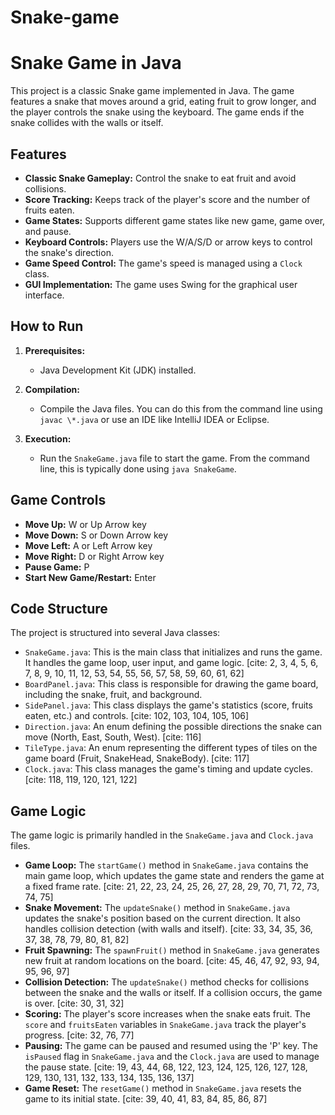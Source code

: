 # Snake-game
# Snake Game in Java

This project is a classic Snake game implemented in Java. The game features a snake that moves around a grid, eating fruit to grow longer, and the player controls the snake using the keyboard. The game ends if the snake collides with the walls or itself.

## Features

* **Classic Snake Gameplay:** Control the snake to eat fruit and avoid collisions.
* **Score Tracking:** Keeps track of the player's score and the number of fruits eaten.
* **Game States:** Supports different game states like new game, game over, and pause.
* **Keyboard Controls:** Players use the W/A/S/D or arrow keys to control the snake's direction.
* **Game Speed Control:** The game's speed is managed using a `Clock` class.
* **GUI Implementation:** The game uses Swing for the graphical user interface.

## How to Run

1.  **Prerequisites:**
    * Java Development Kit (JDK) installed.

2.  **Compilation:**
    * Compile the Java files. You can do this from the command line using `javac \*.java` or use an IDE like IntelliJ IDEA or Eclipse.

3.  **Execution:**
    * Run the `SnakeGame.java` file to start the game.  From the command line, this is typically done using `java SnakeGame`.

## Game Controls

* **Move Up:** W or Up Arrow key
* **Move Down:** S or Down Arrow key
* **Move Left:** A or Left Arrow key
* **Move Right:** D or Right Arrow key
* **Pause Game:** P
* **Start New Game/Restart:** Enter

## Code Structure

The project is structured into several Java classes:

* `SnakeGame.java`: This is the main class that initializes and runs the game. It handles the game loop, user input, and game logic. [cite: 2, 3, 4, 5, 6, 7, 8, 9, 10, 11, 12, 53, 54, 55, 56, 57, 58, 59, 60, 61, 62]
* `BoardPanel.java`: This class is responsible for drawing the game board, including the snake, fruit, and background.
* `SidePanel.java`: This class displays the game's statistics (score, fruits eaten, etc.) and controls. [cite: 102, 103, 104, 105, 106]
* `Direction.java`: An enum defining the possible directions the snake can move (North, East, South, West). [cite: 116]
* `TileType.java`: An enum representing the different types of tiles on the game board (Fruit, SnakeHead, SnakeBody). [cite: 117]
* `Clock.java`:  This class manages the game's timing and update cycles. [cite: 118, 119, 120, 121, 122]

## Game Logic

The game logic is primarily handled in the `SnakeGame.java` and `Clock.java` files.

* **Game Loop:** The `startGame()` method in `SnakeGame.java` contains the main game loop, which updates the game state and renders the game at a fixed frame rate. [cite: 21, 22, 23, 24, 25, 26, 27, 28, 29, 70, 71, 72, 73, 74, 75]
* **Snake Movement:** The `updateSnake()` method in `SnakeGame.java` updates the snake's position based on the current direction. It also handles collision detection (with walls and itself). [cite: 33, 34, 35, 36, 37, 38, 78, 79, 80, 81, 82]
* **Fruit Spawning:** The `spawnFruit()` method in `SnakeGame.java` generates new fruit at random locations on the board. [cite: 45, 46, 47, 92, 93, 94, 95, 96, 97]
* **Collision Detection:** The `updateSnake()` method checks for collisions between the snake and the walls or itself. If a collision occurs, the game is over. [cite: 30, 31, 32]
* **Scoring:** The player's score increases when the snake eats fruit. The `score` and `fruitsEaten` variables in `SnakeGame.java` track the player's progress. [cite: 32, 76, 77]
* **Pausing:** The game can be paused and resumed using the 'P' key. The `isPaused` flag in `SnakeGame.java` and the `Clock.java` are used to manage the pause state. [cite: 19, 43, 44, 68, 122, 123, 124, 125, 126, 127, 128, 129, 130, 131, 132, 133, 134, 135, 136, 137]
* **Game Reset:** The `resetGame()` method in `SnakeGame.java` resets the game to its initial state. [cite: 39, 40, 41, 83, 84, 85, 86, 87]
